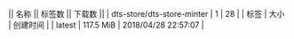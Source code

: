|| 名称 || 标签数 || 下载数 ||
| dts-store/dts-store-minter | 1 | 28 | 
| 标签 | 大小 | 创建时间 |
| latest | 117.5 MiB | 2018/04/28 22:57:07 | 
